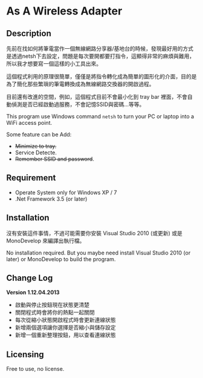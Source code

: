 # As A Wireless Adapter

## Description

先前在找如何將筆電當作一個無線網路分享器/基地台的時候，發現最好用的方式是透過netsh下去設定，問題是每次要開都要打指令，這顯得非常的麻煩與難用，所以我才想要寫一個這樣的小工具出來。
    
這個程式利用的原理很簡單，僅僅是將指令轉化成為簡單的圖形化的介面，目的是為了簡化那些繁瑣的筆電轉換成為無線網路交換器的開啟過程。

目前還有改進的空間，例如，這個程式目前不會最小化到 tray bar 裡面，不會自動偵測是否已經啟動過服務，不會記憶SSID與密碼...等等。

This program use Windows command `netsh` to turn your PC or laptop into a WiFi access point.

Some feature can be Add:

- <del>Minimize to tray.</del>
- Service Detecte.
- <del>Remember SSID and password</del>.

## Requirement

- Operate System only for Windows XP / 7
- .Net Framework 3.5 (or later)

## Installation

沒有安裝這件事情，不過可能需要你安裝 Visual Studio 2010 (或更新) 或是 MonoDevelop 來編譯出執行檔。

No installation required. But you maybe need install Visual Studio 2010 (or later) or MonoDevelop to build the program.

## Change Log

**Version 1.12.04.2013**

- 啟動與停止按鈕現在狀態更清楚
- 關閉程式時會將你的熱點一起關閉
- 每次從縮小狀態開啟程式時會更新連線狀態
- 新增兩個選項讓你選擇是否縮小與儲存設定
- 新增一個重新整理按鈕，用以查看連線狀態

## Licensing

Free to use, no license.